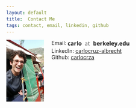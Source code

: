 ```yaml
---
layout: default
title:  Contact Me
tags: contact, email, linkedin, github
---
```

<div style="display: flex">
<div>
<img width="100" src="files/carlo_icon.jpg">
</div>
<div style="margin-left: 20px">
Email:
<img style="vertical-align: middle" height="20" src="files/contact/contact1.png"/>
<img style="vertical-align: middle" height="20" src="files/contact/contact2.png"/>
<img style="vertical-align: middle" height="20" src="files/contact/contact3.png"/>

<br>
LinkedIn: <a href="https://www.linkedin.com/in/carlocruz-albrecht/">carlocruz-albrecht</a> 

<br>  
Github: <a href="http://github.com/carlocrza/">carlocrza</a>
</div>
</div>